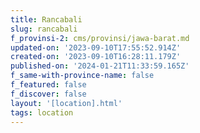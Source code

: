 ```yaml
---
title: Rancabali
slug: rancabali
f_provinsi-2: cms/provinsi/jawa-barat.md
updated-on: '2023-09-10T17:55:52.914Z'
created-on: '2023-09-10T16:28:11.179Z'
published-on: '2024-01-21T11:33:59.165Z'
f_same-with-province-name: false
f_featured: false
f_discover: false
layout: '[location].html'
tags: location
---
```



